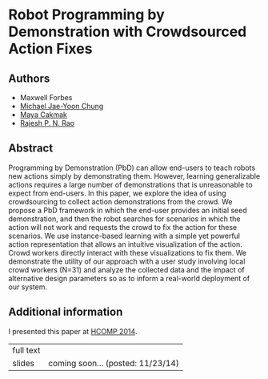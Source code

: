 # Robot Programming by Demonstration with Crowdsourced Action Fixes

## Authors
- Maxwell Forbes
- [Michael Jae-Yoon Chung](https://sites.google.com/site/gradstudentpage/)
- [Maya Cakmak](http://www.mayacakmak.com/)
- [Rajesh P. N. Rao](http://homes.cs.washington.edu/~rao/)

## Abstract
Programming by Demonstration (PbD) can allow end-users to teach robots new actions simply by demonstrating them. However, learning generalizable actions requires a large number of demonstrations that is unreasonable to expect from end-users. In this paper, we explore the idea of using crowdsourcing to collect action demonstrations from the crowd. We propose a PbD framework in which the end-user provides an initial seed demonstration, and then the robot searches for scenarios in which the action will not work and requests the crowd to fix the action for these scenarios. We use instance-based learning with a simple yet powerful action representation that allows an intuitive visualization of the action. Crowd workers directly interact with these visualizations to fix them. We demonstrate the utility of our approach with a user study involving local crowd workers (N=31) and analyze the collected data and the impact of alternative design parameters so as to inform a real-world deployment of our system.

## Additional information
I presented this paper at [HCOMP 2014](http://humancomputation.com/2014/program.html).

<table>
	<tr>
		<td>full text</td>
		<td>
			<a href="/data/research/robotics/forbes2014robot/forbes2014hcomp.pdf">
				<span class="glyphicon glyphicon-file"></span>
			</a>
		</td>
	</tr>
	<tr>
		<td>slides</td>
		<td>
			coming soon... (posted: 11/23/14)
			<!--
			<a href="/data/research/robotics/forbes2014robot/forbes2014hcomp_slides.pdf">
				<span class="glyphicon glyphicon-th-large"></span>
			</a>
			-->
		</td>
	</tr>
</table>
